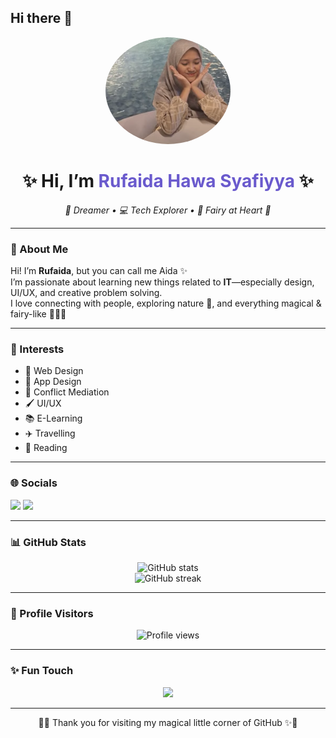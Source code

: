 ## Hi there 👋

<!--
**rufaidahawa30-hue/rufaidahawa30-hue** is a ✨ _special_ ✨ repository because its `README.md` (this file) appears on your GitHub profile.

Here are some ideas to get you started:

- 🔭 I’m currently working on ...
- 🌱 I’m currently learning ...
- 👯 I’m looking to collaborate on ...
- 🤔 I’m looking for help with ...
- 💬 Ask me about ...
- 📫 How to reach me: ...
- 😄 Pronouns: ...
- ⚡ Fun fact: ...
-->
<!-- Profile README for GitHub -->

<p align="center">
  <img src="Rufai.png" alt="Profile Picture" width="200" style="border-radius:50%">
</p>

<h1 align="center">✨ Hi, I’m <span style="color:#6A5ACD;">Rufaida Hawa Syafiyya</span> ✨</h1>

<p align="center">
  <em>🌿 Dreamer • 💻 Tech Explorer • 🧚 Fairy at Heart 🌸</em>
</p>

---

### 🌸 About Me  
Hi! I’m **Rufaida**, but you can call me Aida ✨  
I’m passionate about learning new things related to **IT**—especially design, UI/UX, and creative problem solving.  
I love connecting with people, exploring nature 🍃, and everything magical & fairy-like 🧚‍♀️🌙  

---

### 🌟 Interests
- 🎨 Web Design  
- 📱 App Design  
- 🤝 Conflict Mediation  
- 🖌️ UI/UX  
- 📚 E-Learning  
- ✈️ Travelling  
- 📖 Reading  

---

### 🌐 Socials
<p align="left">
  <a href="https://www.tiktok.com/@aldcrinae"><img src="https://img.shields.io/badge/TikTok-000000?style=for-the-badge&logo=tiktok&logoColor=white"/></a>
  <a href="https://instagram.com/rufaidahws"><img src="https://img.shields.io/badge/Instagram-E4405F?style=for-the-badge&logo=instagram&logoColor=white"/></a>
</p>

---

### 📊 GitHub Stats
<p align="center">
  <img src="https://github-readme-stats.vercel.app/api?username=rufaidahawa30-hue&show_icons=true&theme=tokyonight&hide_border=true" alt="GitHub stats"/><br>
  <img src="https://github-readme-streak-stats.herokuapp.com/?user=rufaidahawa30-hue&theme=tokyonight&hide_border=true" alt="GitHub streak"/>
</p>

---

### 👀 Profile Visitors
<p align="center">
  <img src="https://komarev.com/ghpvc/?username=rufaidahawa30-hue&label=Profile%20views&color=6A5ACD&style=for-the-badge" alt="Profile views"/>
</p>

---

### ✨ Fun Touch
<p align="center">
  <img src="https://readme-typing-svg.demolab.com?font=Fira+Code&size=22&pause=1000&color=6A5ACD&center=true&vCenter=true&width=600&lines=Exploring+Tech+and+Design+🌸;Loving+Nature+and+Fairy+Vibes+🧚‍♀️;Always+Learning+Something+New+💻;Let's+Connect+and+Grow+Together+🌿"/>
</p>

---

<p align="center">🌙✨ Thank you for visiting my magical little corner of GitHub ✨🌙</p>
